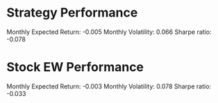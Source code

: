 # Strategy Performance
Monthly Expected Return: -0.005
Monthly Volatility: 0.066
Sharpe ratio: -0.078
# Stock EW Performance
Monthly Expected Return: -0.003
Monthly Volatility: 0.078
Sharpe ratio: -0.033
